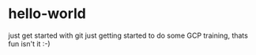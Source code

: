 # hello-world
just get started with git
just getting started to do some GCP training, thats fun isn't it :-) 
